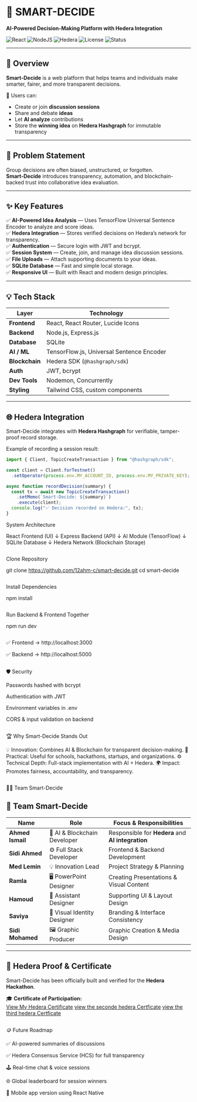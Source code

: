 # 🧠 SMART-DECIDE  
**AI-Powered Decision-Making Platform with Hedera Integration**

![React](https://img.shields.io/badge/Frontend-React-blue?logo=react)
![NodeJS](https://img.shields.io/badge/Backend-Node.js-green?logo=node.js)
![Hedera](https://img.shields.io/badge/Blockchain-Hedera-purple?logo=hedera)
![License](https://img.shields.io/badge/License-MIT-yellow)
![Status](https://img.shields.io/badge/Status-Building%20For%20Hedera%20Hackathon-orange)

---

## 🚀 Overview

**Smart-Decide** is a web platform that helps teams and individuals make smarter, fairer, and more transparent decisions.

💬 Users can:
- Create or join **discussion sessions**
- Share and debate **ideas**
- Let **AI analyze** contributions
- Store the **winning idea** on **Hedera Hashgraph** for immutable transparency

---

## 🎯 Problem Statement

Group decisions are often biased, unstructured, or forgotten.  
**Smart-Decide** introduces transparency, automation, and blockchain-backed trust into collaborative idea evaluation.

---

## ✨ Key Features

✅ **AI-Powered Idea Analysis** — Uses TensorFlow Universal Sentence Encoder to analyze and score ideas.  
✅ **Hedera Integration** — Stores verified decisions on Hedera’s network for transparency.  
✅ **Authentication** — Secure login with JWT and bcrypt.  
✅ **Session System** — Create, join, and manage idea discussion sessions.  
✅ **File Uploads** — Attach supporting documents to your ideas.  
✅ **SQLite Database** — Fast and simple local storage.  
✅ **Responsive UI** — Built with React and modern design principles.

---

## 💡 Tech Stack

| Layer | Technology |
|-------|-------------|
| **Frontend** | React, React Router, Lucide Icons |
| **Backend** | Node.js, Express.js |
| **Database** | SQLite |
| **AI / ML** | TensorFlow.js, Universal Sentence Encoder |
| **Blockchain** | Hedera SDK (`@hashgraph/sdk`) |
| **Auth** | JWT, bcrypt |
| **Dev Tools** | Nodemon, Concurrently |
| **Styling** | Tailwind CSS, custom components |

---

## 🌐 Hedera Integration

Smart-Decide integrates with **Hedera Hashgraph** for verifiable, tamper-proof record storage.

Example of recording a session result:

```js
import { Client, TopicCreateTransaction } from "@hashgraph/sdk";

const client = Client.forTestnet()
  .setOperator(process.env.MY_ACCOUNT_ID, process.env.MY_PRIVATE_KEY);

async function recordDecision(summary) {
  const tx = await new TopicCreateTransaction()
    .setMemo(`Smart-Decide: ${summary}`)
    .execute(client);
  console.log("✅ Decision recorded on Hedera:", tx);
}


```
System Architecture

React Frontend (UI)
   ↓
Express Backend (API)
   ↓
AI Module (TensorFlow)
   ↓
SQLite Database
   ↓
Hedera Network (Blockchain Storage)


```

```
Clone Repository

git clone https://github.com/12ahm-c/smart-decide.git
cd smart-decide


```

```
Install Dependencies

npm install

```

```
Run Backend & Frontend Together

npm run dev


```
```

✅ Frontend → http://localhost:3000

✅ Backend → http://localhost:5000


```
```

🛡️ Security

Passwords hashed with bcrypt

Authentication with JWT

Environment variables in .env

CORS & input validation on backend



```
```
🏆 Why Smart-Decide Stands Out

💡 Innovation: Combines AI & Blockchain for transparent decision-making.
🧩 Practical: Useful for schools, hackathons, startups, and organizations.
⚙️ Technical Depth: Full-stack implementation with AI + Hedera.
🌍 Impact: Promotes fairness, accountability, and transparency.


```
```

🧑‍💻 Team Smart-Decide

## 🧠 Team Smart-Decide

| Name             | Role                           | Focus & Responsibilities |
| ---------------- | ------------------------------ | ------------------------- |
| **Ahmed Ismail** | 🤖 AI & Blockchain Developer   | Responsible for **Hedera** and **AI integration** |
| **Sidi Ahmed**   | ⚙️ Full Stack Developer        | Frontend & Backend Development |
| **Med Lemin**    | 💡 Innovation Lead             | Project Strategy & Planning |
| **Ramla**        | 🖥️ PowerPoint Designer         | Creating Presentations & Visual Content |
| **Hamoud**       | 🧩 Assistant Designer           | Supporting UI & Layout Design |
| **Saviya**       | 🎨 Visual Identity Designer     | Branding & Interface Consistency |
| **Sidi Mohamed** | 🖼️ Graphic Producer            | Graphic Creation & Media Design |



---

## 🪪 Hedera Proof & Certificate

Smart-Decide has been officially built and verified for the **Hedera Hackathon**.

🎓 **Certificate of Participation:**  
[View My Hedera Certificate](https://drive.google.com/file/d/1nkCqUF7SH9xUq6lB4DptphUbaXI5w4F6/view)
[view the seconde hedera Certficate](https://drive.google.com/file/d/16QRQPTsvCqQ1c63nQ1MmnTh2fFWebyLg/view?usp=sharing)
[view the third hedera Certficate](https://drive.google.com/file/d/1lhsVNxHTEvo7fAXgFNMLGK21kcqe-VR6/view?usp=sharing)
```
```

🪙 Future Roadmap

✅ AI-powered summaries of discussions

✅ Hedera Consensus Service (HCS) for full transparency

🕹️ Real-time chat & voice sessions

🌐 Global leaderboard for session winners

📱 Mobile app version using React Native



```
```

